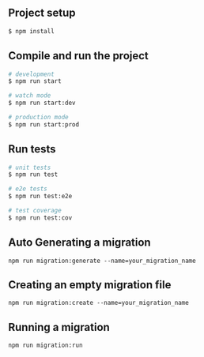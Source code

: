 ## Project setup

```bash
$ npm install
```

## Compile and run the project

```bash
# development
$ npm run start

# watch mode
$ npm run start:dev

# production mode
$ npm run start:prod
```

## Run tests

```bash
# unit tests
$ npm run test

# e2e tests
$ npm run test:e2e

# test coverage
$ npm run test:cov
```

## Auto Generating a migration
  ```
  npm run migration:generate --name=your_migration_name
  ```

## Creating an empty migration file
  ```
  npm run migration:create --name=your_migration_name
  ```

## Running a migration
  ```
  npm run migration:run
  ```